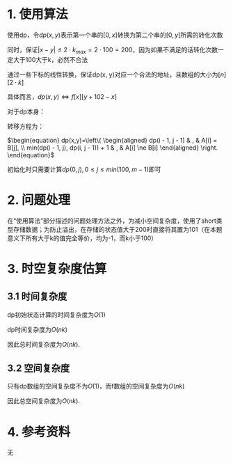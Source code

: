# 1. 使用算法

使用dp，令$dp(x, y)$表示第一个串的$[0, x]$转换为第二个串的$[0, y]$所需的转化次数

同时，保证$|x-y| \leq 2 \cdot  k_{max} = 2 \cdot 100 = 200$，因为如果不满足的话转化次数一定大于100大于k，必然不合法

通过一些下标的线性转换，保证dp(x, y)对应一个合法的地址，且数组的大小为$[n][2 \cdot k]$

具体而言，$dp(x, y) \Leftrightarrow f[x][y + 102 - x]$

对于dp本身：

转移方程为：

$\begin{equation}
dp(x,y)=\left\{
\begin{aligned}
dp(i - 1, j - 1) & , & A[i] = B[j], \\
min(dp(i - 1, j), dp(i, j - 1)) + 1 & , & A[i] \ne B[i]
\end{aligned}
\right.
\end{equation}$

初始化时只需要计算$dp(0, j), 0 \leq j \leq min(100, m - 1)$即可

# 2. 问题处理

在“使用算法”部分描述的问题处理方法之外，为减小空间复杂度，使用了short类型存储数据；为防止溢出，在存储的状态值大于200时直接将其置为101（在本题意义下所有大于k的值完全等价，均为-1，而k小于100）

# 3. 时空复杂度估算

## 3.1 时间复杂度

dp初始状态计算的时间复杂度为$O(1)$

dp时间复杂度为$O(nk)$

因此总时间复杂度为$O(nk)$.

## 3.2 空间复杂度

只有dp数组的空间复杂度不为$O(1)$，而f数组的空间复杂度为$O(nk)$

因此总空间复杂度为$O(nk)$.

# 4. 参考资料

无